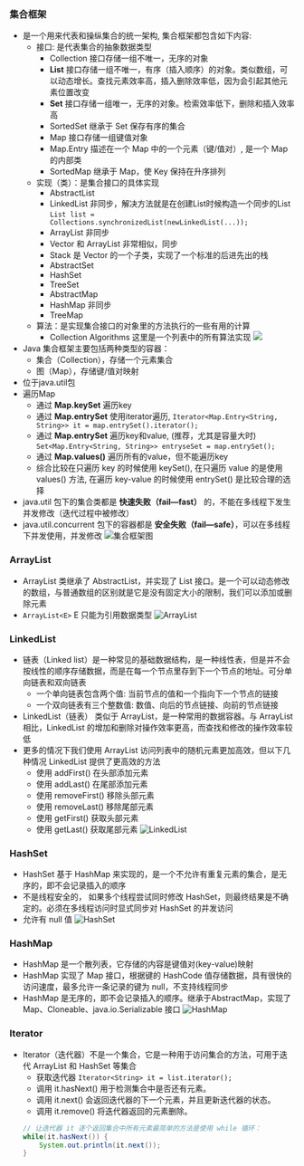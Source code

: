 ### 集合框架
  - 是一个用来代表和操纵集合的统一架构, 集合框架都包含如下内容:
    - 接口: 是代表集合的抽象数据类型
      - Collection 接口存储一组不唯一，无序的对象
      - **List** 接口存储一组不唯一，有序（插入顺序）的对象。类似数组，可以动态增长。查找元素效率高，插入删除效率低，因为会引起其他元素位置改变
      - **Set** 接口存储一组唯一，无序的对象。检索效率低下，删除和插入效率高
      - SortedSet 继承于 Set 保存有序的集合
      - Map 接口存储一组键值对象
      - Map.Entry 描述在一个 Map 中的一个元素（键/值对）, 是一个 Map 的内部类
      - SortedMap 继承于 Map，使 Key 保持在升序排列
    - 实现（类）：是集合接口的具体实现
      - AbstractList
      - LinkedList 非同步，解决方法就是在创建List时候构造一个同步的List
        `List list = Collections.synchronizedList(newLinkedList(...));`
      - ArrayList 非同步
      - Vector 和 ArrayList 非常相似，同步
      - Stack 是 Vector 的一个子类，实现了一个标准的后进先出的栈
      - AbstractSet
      - HashSet
      - TreeSet
      - AbstractMap
      - HashMap 非同步
      - TreeMap
    - 算法：是实现集合接口的对象里的方法执行的一些有用的计算
      - Collection Algorithms 这里是一个列表中的所有算法实现
    ![](https://www.runoob.com/wp-content/uploads/2014/01/java-coll.png)
  - Java 集合框架主要包括两种类型的容器：
    - 集合（Collection），存储一个元素集合
    - 图（Map），存储键/值对映射
  - 位于java.util包
  - 遍历Map
    - 通过 **Map.keySet** 遍历key
    - 通过 **Map.entrySet** 使用iterator遍历, `Iterator<Map.Entry<String, String>> it = map.entrySet().iterator();`
    - 通过 **Map.entrySet** 遍历key和value, (推荐，尤其是容量大时) `Set<Map.Entry<String, String>> entryseSet = map.entrySet();`
    - 通过 **Map.values()** 遍历所有的value，但不能遍历key
    - 综合比较在只遍历 key 的时候使用 keySet(), 在只遍历 value 的是使用 values() 方法, 在遍历 key-value 的时候使用 entrySet() 是比较合理的选择
  - java.util 包下的集合类都是 **快速失败（fail—fast）** 的，不能在多线程下发生并发修改（迭代过程中被修改）
  - java.util.concurrent 包下的容器都是 **安全失败（fail—safe）**，可以在多线程下并发使用，并发修改
![集合框架图](https://www.runoob.com/wp-content/uploads/2014/01/2243690-9cd9c896e0d512ed.gif)

### ArrayList
  - ArrayList 类继承了 AbstractList，并实现了 List 接口。是一个可以动态修改的数组，与普通数组的区别就是它是没有固定大小的限制，我们可以添加或删除元素
  - `ArrayList<E>` E 只能为引用数据类型
![ArrayList](https://www.runoob.com/wp-content/uploads/2020/06/ArrayList-1-768x406-1.png)

### LinkedList
  - 链表（Linked list）是一种常见的基础数据结构，是一种线性表，但是并不会按线性的顺序存储数据，而是在每一个节点里存到下一个节点的地址。可分单向链表和双向链表
    - 一个单向链表包含两个值: 当前节点的值和一个指向下一个节点的链接
    - 一个双向链表有三个整数值: 数值、向后的节点链接、向前的节点链接
  - LinkedList（链表） 类似于 ArrayList，是一种常用的数据容器。与 ArrayList 相比，LinkedList 的增加和删除对操作效率更高，而查找和修改的操作效率较低
  - 更多的情况下我们使用 ArrayList 访问列表中的随机元素更加高效，但以下几种情况 LinkedList 提供了更高效的方法
    - 使用 addFirst() 在头部添加元素
    - 使用 addLast() 在尾部添加元素
    - 使用 removeFirst() 移除头部元素
    - 使用 removeLast() 移除尾部元素
    - 使用 getFirst() 获取头部元素
    - 使用 getLast() 获取尾部元素
![LinkedList](https://www.runoob.com/wp-content/uploads/2020/06/20190328164737.png)

### HashSet
  - HashSet 基于 HashMap 来实现的，是一个不允许有重复元素的集合，是无序的，即不会记录插入的顺序
  - 不是线程安全的， 如果多个线程尝试同时修改 HashSet，则最终结果是不确定的。必须在多线程访问时显式同步对 HashSet 的并发访问
  - 允许有 null 值
![HashSet](https://www.runoob.com/wp-content/uploads/2020/07/java-hashset-hierarchy.png)

### HashMap
  - HashMap 是一个散列表，它存储的内容是键值对(key-value)映射
  - HashMap 实现了 Map 接口，根据键的 HashCode 值存储数据，具有很快的访问速度，最多允许一条记录的键为 null，不支持线程同步
  - HashMap 是无序的，即不会记录插入的顺序。继承于AbstractMap，实现了 Map、Cloneable、java.io.Serializable 接口
![HashMap](https://www.runoob.com/wp-content/uploads/2020/07/WV9wXLl.png)

### Iterator
  - Iterator（迭代器）不是一个集合，它是一种用于访问集合的方法，可用于迭代 ArrayList 和 HashSet 等集合
    - 获取迭代器 `Iterator<String> it = list.iterator();`
    - 调用 it.hasNext() 用于检测集合中是否还有元素。
    - 调用 it.next() 会返回迭代器的下一个元素，并且更新迭代器的状态。
    - 调用 it.remove() 将迭代器返回的元素删除。
    ``` Java
    // 让迭代器 it 逐个返回集合中所有元素最简单的方法是使用 while 循环：
    while(it.hasNext()) {
        System.out.println(it.next());
    }
    ```
